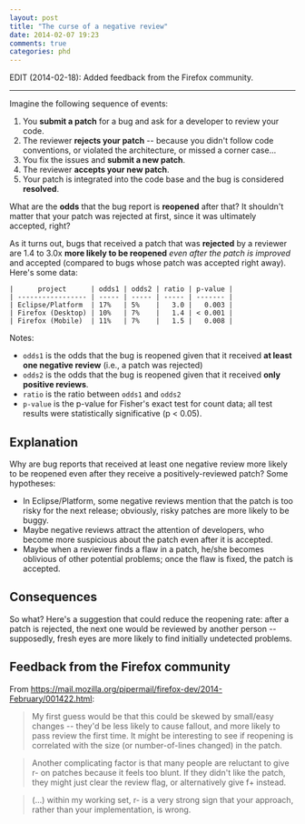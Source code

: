 ```yaml
---
layout: post
title: "The curse of a negative review"
date: 2014-02-07 19:23
comments: true
categories: phd
---
```


EDIT (2014-02-18): Added feedback from the Firefox community.

----

Imagine the following sequence of events:

1. You **submit a patch** for a bug and ask for a developer to review your code.
2. The reviewer **rejects your patch** -- because you didn't follow code conventions, or violated the architecture, or missed a corner case...
3. You fix the issues and **submit a new patch**.
4. The reviewer **accepts your new patch**.
5. Your patch is integrated into the code base and the bug is considered **resolved**.

What are the **odds** that the bug report is **reopened** after that? It shouldn't matter that your patch was rejected at first, since it was ultimately accepted, right?

As it turns out, bugs that received a patch that was **rejected** by a reviewer are 1.4 to 3.0x **more likely to be reopened** *even after the patch is improved* and accepted (compared to bugs whose patch was accepted right away). Here's some data:

```
|      project      | odds1 | odds2 | ratio | p-value |
| ----------------- | ----- | ----- | ----- | ------- |
| Eclipse/Platform  | 17%   | 5%    |   3.0 |   0.003 |
| Firefox (Desktop) | 10%   | 7%    |   1.4 | < 0.001 |
| Firefox (Mobile)  | 11%   | 7%    |   1.5 |   0.008 |
```

Notes:

* `odds1` is the odds that the bug is reopened given that it received **at least one negative review** (i.e., a patch was rejected)
* `odds2` is the odds that the bug is reopened given that it received **only positive reviews**.
* `ratio` is the ratio between `odds1` and `odds2`
* `p-value` is the p-value for Fisher's exact test for count data; all test results were statistically significative (p < 0.05).

## Explanation

Why are bug reports that received at least one negative review more likely to be reopened even after they receive a positively-reviewed patch? Some hypotheses:

* In Eclipse/Platform, some negative reviews mention that the patch is too risky for the next release; obviously, risky patches are more likely to be buggy.
* Maybe negative reviews attract the attention of developers, who become more suspicious about the patch even after it is accepted.
* Maybe when a reviewer finds a flaw in a patch, he/she becomes oblivious of other potential problems; once the flaw is fixed, the patch is accepted.

## Consequences

So what? Here's a suggestion that could reduce the reopening rate: after a patch is rejected, the next one would be reviewed by another person -- supposedly, fresh eyes are more likely to find initially undetected problems.

## Feedback from the Firefox community

From <https://mail.mozilla.org/pipermail/firefox-dev/2014-February/001422.html>:

> My first guess would be that this could be skewed by small/easy changes -- they'd be less likely to cause fallout, and more likely to pass review the first time. It might be interesting to see if reopening is correlated with the size (or number-of-lines changed) in the patch.

> Another complicating factor is that many people are reluctant to give
> r- on patches because it feels too blunt. If they didn't like the
> patch, they might just clear the review flag, or alternatively give f+
> instead.

> (...) within my working set, r- is a very strong sign that your approach, rather than your implementation, is wrong.

